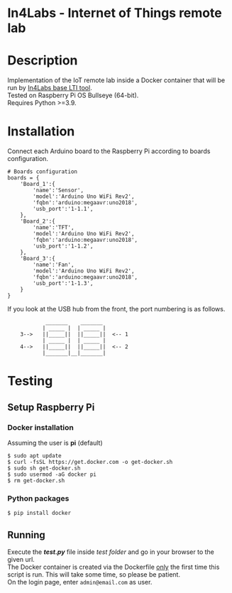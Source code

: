 In4Labs - Internet of Things remote lab
=====
# Description
Implementation of the IoT remote lab inside a Docker container that will be run by [In4Labs base LTI tool](https://github.com/cRejon/in4labs).   
Tested on Raspberry Pi OS Bullseye (64-bit).  
Requires Python >=3.9.

# Installation
Connect each Arduino board to the Raspberry Pi according to boards configuration.
```
# Boards configuration
boards = {
    'Board_1':{
        'name':'Sensor',
        'model':'Arduino Uno WiFi Rev2',
        'fqbn':'arduino:megaavr:uno2018',
        'usb_port':'1-1.1',
    },
    'Board_2':{
        'name':'TFT',
        'model':'Arduino Uno WiFi Rev2',
        'fqbn':'arduino:megaavr:uno2018',
        'usb_port':'1-1.2',
    },
    'Board_3':{
        'name':'Fan',
        'model':'Arduino Uno WiFi Rev2',
        'fqbn':'arduino:megaavr:uno2018',
        'usb_port':'1-1.3',
    }
}
```
If you look at the USB hub from the front, the port numbering is as follows.

                _______    _______ 
               | _____ |  | _____ | 
        3-->   ||_____||  ||_____||  <-- 1
               | _____ |  | _____ | 
        4-->   ||_____||  ||_____||  <-- 2
               |_______|__|_______|

# Testing
## Setup Raspberry Pi
### Docker installation
Assuming the user is **pi** (default)
```
$ sudo apt update
$ curl -fsSL https://get.docker.com -o get-docker.sh
$ sudo sh get-docker.sh
$ sudo usermod -aG docker pi
$ rm get-docker.sh
```
### Python packages
```
$ pip install docker
```
## Running
Execute the **_test.py_** file inside _test folder_ and go in your browser to the given url.  
The Docker container is created via the Dockerfile <ins>only</ins> the first time this script is run. This will take some time, so please be patient.  
On the login page, enter ```admin@email.com``` as user.

